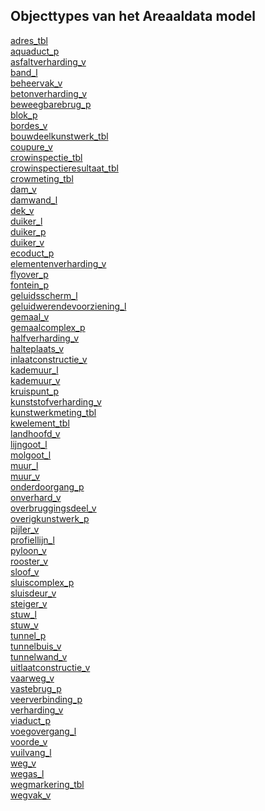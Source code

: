 ## Objecttypes van het Areaaldata model<br>
[adres_tbl](adres_tbl.html)<br>
[aquaduct_p](aquaduct_p.html)<br>
[asfaltverharding_v](asfaltverharding_v.html)<br>
[band_l](band_l.html)<br>
[beheervak_v](beheervak_v.html)<br>
[betonverharding_v](betonverharding_v.html)<br>
[beweegbarebrug_p](beweegbarebrug_p.html)<br>
[blok_p](blok_p.html)<br>
[bordes_v](bordes_v.html)<br>
[bouwdeelkunstwerk_tbl](bouwdeelkunstwerk_tbl.html)<br>
[coupure_v](coupure_v.html)<br>
[crowinspectie_tbl](crowinspectie_tbl.html)<br>
[crowinspectieresultaat_tbl](crowinspectieresultaat_tbl.html)<br>
[crowmeting_tbl](crowmeting_tbl.html)<br>
[dam_v](dam_v.html)<br>
[damwand_l](damwand_l.html)<br>
[dek_v](dek_v.html)<br>
[duiker_l](duiker_l.html)<br>
[duiker_p](duiker_p.html)<br>
[duiker_v](duiker_v.html)<br>
[ecoduct_p](ecoduct_p.html)<br>
[elementenverharding_v](elementenverharding_v.html)<br>
[flyover_p](flyover_p.html)<br>
[fontein_p](fontein_p.html)<br>
[geluidsscherm_l](geluidsscherm_l.html)<br>
[geluidwerendevoorziening_l](geluidwerendevoorziening_l.html)<br>
[gemaal_v](gemaal_v.html)<br>
[gemaalcomplex_p](gemaalcomplex_p.html)<br>
[halfverharding_v](halfverharding_v.html)<br>
[halteplaats_v](halteplaats_v.html)<br>
[inlaatconstructie_v](inlaatconstructie_v.html)<br>
[kademuur_l](kademuur_l.html)<br>
[kademuur_v](kademuur_v.html)<br>
[kruispunt_p](kruispunt_p.html)<br>
[kunststofverharding_v](kunststofverharding_v.html)<br>
[kunstwerkmeting_tbl](kunstwerkmeting_tbl.html)<br>
[kwelement_tbl](kwelement_tbl.html)<br>
[landhoofd_v](landhoofd_v.html)<br>
[lijngoot_l](lijngoot_l.html)<br>
[molgoot_l](molgoot_l.html)<br>
[muur_l](muur_l.html)<br>
[muur_v](muur_v.html)<br>
[onderdoorgang_p](onderdoorgang_p.html)<br>
[onverhard_v](onverhard_v.html)<br>
[overbruggingsdeel_v](overbruggingsdeel_v.html)<br>
[overigkunstwerk_p](overigkunstwerk_p.html)<br>
[pijler_v](pijler_v.html)<br>
[profiellijn_l](profiellijn_l.html)<br>
[pyloon_v](pyloon_v.html)<br>
[rooster_v](rooster_v.html)<br>
[sloof_v](sloof_v.html)<br>
[sluiscomplex_p](sluiscomplex_p.html)<br>
[sluisdeur_v](sluisdeur_v.html)<br>
[steiger_v](steiger_v.html)<br>
[stuw_l](stuw_l.html)<br>
[stuw_v](stuw_v.html)<br>
[tunnel_p](tunnel_p.html)<br>
[tunnelbuis_v](tunnelbuis_v.html)<br>
[tunnelwand_v](tunnelwand_v.html)<br>
[uitlaatconstructie_v](uitlaatconstructie_v.html)<br>
[vaarweg_v](vaarweg_v.html)<br>
[vastebrug_p](vastebrug_p.html)<br>
[veerverbinding_p](veerverbinding_p.html)<br>
[verharding_v](verharding_v.html)<br>
[viaduct_p](viaduct_p.html)<br>
[voegovergang_l](voegovergang_l.html)<br>
[voorde_v](voorde_v.html)<br>
[vuilvang_l](vuilvang_l.html)<br>
[weg_v](weg_v.html)<br>
[wegas_l](wegas_l.html)<br>
[wegmarkering_tbl](wegmarkering_tbl.html)<br>
[wegvak_v](wegvak_v.html)<br>
